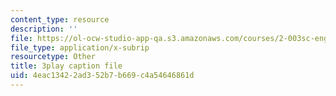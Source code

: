 ```yaml
---
content_type: resource
description: ''
file: https://ol-ocw-studio-app-qa.s3.amazonaws.com/courses/2-003sc-engineering-dynamics-fall-2011/4eac13422ad352b7b669c4a54646861d_wzEqF_UQkks.vtt
file_type: application/x-subrip
resourcetype: Other
title: 3play caption file
uid: 4eac1342-2ad3-52b7-b669-c4a54646861d
---
```


